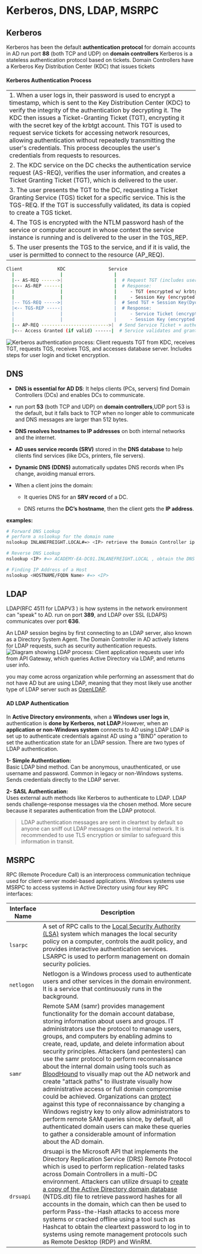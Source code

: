 # Kerberos, DNS, LDAP, MSRPC
## Kerberos

Kerberos has been the default **authentication protocol** for domain accounts in AD
run port **88** (both TCP and UDP) on **domain controllers** 
Kerberos is a stateless authentication protocol based on tickets.
Domain Controllers have a Kerberos Key Distribution Center (KDC) that issues tickets

#### Kerberos Authentication Process

||
|---|
|1. When a user logs in, their password is used to encrypt a timestamp, which is sent to the Key Distribution Center (KDC) to verify the integrity of the authentication by decrypting it. The KDC then issues a Ticket-Granting Ticket (TGT), encrypting it with the secret key of the krbtgt account. This TGT is used to request service tickets for accessing network resources, allowing authentication without repeatedly transmitting the user's credentials. This process decouples the user's credentials from requests to resources.|
|2. The KDC service on the DC checks the authentication service request (AS-REQ), verifies the user information, and creates a Ticket Granting Ticket (TGT), which is delivered to the user.|
|3. The user presents the TGT to the DC, requesting a Ticket Granting Service (TGS) ticket for a specific service. This is the TGS-REQ. If the TGT is successfully validated, its data is copied to create a TGS ticket.|
|4. The TGS is encrypted with the NTLM password hash of the service or computer account in whose context the service instance is running and is delivered to the user in the TGS_REP.|
|5. The user presents the TGS to the service, and if it is valid, the user is permitted to connect to the resource (AP_REQ).|

```bash
Client             KDC                Service
  |                 |                   |
  |-- AS-REQ ------>|                   |  # Request TGT (includes username, timestamp(encrypted w/ User hash))
  |<-- AS-REP ------|                   |  # Response:
  |                 |                   |     - TGT (encrypted w/ krbtgt hash)
  |                 |                   |     - Session Key (encrypted w/ user's NT hash)
  |-- TGS-REQ ----->|                   |  # Send TGT + Session Key(Dycrepted)
  |<-- TGS-REP -----|                   |  # Response:
  |                 |                   |     - Service Ticket (encrypted w/ service account NT hash)
  |                 |                   |     - Session Key (encrypted w/ user's session key)
  |-- AP-REQ ------------------------->|  # Send Service Ticket + authenticator (timestamp)
  |<-- Access Granted (if valid) ------|  # Service validates and grants access


```

![Kerberos authentication process: Client requests TGT from KDC, receives TGT, requests TGS, receives TGS, and accesses database server. Includes steps for user login and ticket encryption.](https://academy.hackthebox.com/storage/modules/74/Kerb_auth.png)

## DNS 
- **DNS is essential for AD DS**: It helps clients (PCs, servers) find Domain Controllers (DCs) and enables DCs to communicate. 
- run port **53** (both TCP and UDP) on **domain controllers**,UDP port 53 is the default, but it falls back to TCP when no longer able to communicate and DNS messages are larger than 512 bytes.
    
- **DNS resolves hostnames to IP addresses** on both internal networks and the internet.
    
- **AD uses service records (SRV)** stored in the **DNS database** to help clients find services (like DCs, printers, file servers).
    
- **Dynamic DNS (DDNS)** automatically updates DNS records when IPs change, avoiding manual errors.
    
- When a client joins the domain:
    
    - It queries DNS for an **SRV record** of a DC.
        
    - DNS returns the **DC’s hostname**, then the client gets the **IP address**.

**examples:**
```bash
# Forward DNS Lookup
# perform a nslookup for the domain name
nslookup INLANEFREIGHT.LOCAL#=> <IP> retrieve the Domain Controller ip addr 

# Reverse DNS Lookup
nslookup <IP> #=> ACADEMY-EA-DC01.INLANEFREIGHT.LOCAL , obtain the DNS name of a single host

# Finding IP Address of a Host
nslookup <HOSTNAME/FQDN Name> #=> <IP>
```

## LDAP
 LDAP(RFC 4511 for  LDAPV3 ) is how systems in the network environment can "speak" to AD.
 run on port **389**, and LDAP over SSL (LDAPS) communicates over port **636**.
 
 An LDAP session begins by first connecting to an LDAP server, also known as a Directory System Agent. The Domain Controller in AD actively listens for LDAP requests, such as security authentication requests.
 ![Diagram showing LDAP process: Client application requests user info from API Gateway, which queries Active Directory via LDAP, and returns user info.](https://academy.hackthebox.com/storage/modules/74/LDAP_auth.png)
 
 you may come across organization while performing an assessment that do not have AD but are using LDAP, meaning that they most likely use another type of LDAP server such as [OpenLDAP](https://en.wikipedia.org/wiki/OpenLDAP).
#### AD LDAP Authentication

In **Active Directory environments**, when a **Windows user logs in**, authentication is **done by Kerberos**, **not LDAP**.However, when an **application or non-Windows system** connects to AD using LDAP
LDAP is set up to authenticate credentials against AD using a "BIND" operation to set the authentication state for an LDAP session. There are two types of LDAP authentication.

**1- Simple Authentication:**  
Basic LDAP bind method. Can be anonymous, unauthenticated, or use username and password. Common in legacy or non-Windows systems. Sends credentials directly to the LDAP server.

**2- SASL Authentication:**  
Uses external auth methods like Kerberos to authenticate to LDAP. LDAP sends challenge-response messages via the chosen method. More secure because it separates authentication from the LDAP protocol.
> LDAP authentication messages are sent in cleartext by default so anyone can sniff out LDAP messages on the internal network. It is recommended to use TLS encryption or similar to safeguard this information in transit.

## MSRPC

RPC (Remote Procedure Call) is  an interprocess communication technique used for client-server model-based applications. Windows systems use MSRPC to access systems in Active Directory using four key RPC interfaces:

|Interface Name|Description|
|---|---|
|`lsarpc`|A set of RPC calls to the [Local Security Authority (LSA)](https://networkencyclopedia.com/local-security-authority-lsa/) system which manages the local security policy on a computer, controls the audit policy, and provides interactive authentication services. LSARPC is used to perform management on domain security policies.|
|`netlogon`|Netlogon is a Windows process used to authenticate users and other services in the domain environment. It is a service that continuously runs in the background.|
|`samr`|Remote SAM (samr) provides management functionality for the domain account database, storing information about users and groups. IT administrators use the protocol to manage users, groups, and computers by enabling admins to create, read, update, and delete information about security principles. Attackers (and pentesters) can use the samr protocol to perform reconnaissance about the internal domain using tools such as [BloodHound](https://github.com/BloodHoundAD/) to visually map out the AD network and create "attack paths" to illustrate visually how administrative access or full domain compromise could be achieved. Organizations can [protect](https://stealthbits.com/blog/making-internal-reconnaissance-harder-using-netcease-and-samri1o/) against this type of reconnaissance by changing a Windows registry key to only allow administrators to perform remote SAM queries since, by default, all authenticated domain users can make these queries to gather a considerable amount of information about the AD domain.|
|`drsuapi`|drsuapi is the Microsoft API that implements the Directory Replication Service (DRS) Remote Protocol which is used to perform replication-related tasks across Domain Controllers in a multi-DC environment. Attackers can utilize drsuapi to [create a copy of the Active Directory domain database](https://attack.mitre.org/techniques/T1003/003/) (NTDS.dit) file to retrieve password hashes for all accounts in the domain, which can then be used to perform Pass-the-Hash attacks to access more systems or cracked offline using a tool such as Hashcat to obtain the cleartext password to log in to systems using remote management protocols such as Remote Desktop (RDP) and WinRM.|